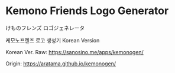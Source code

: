 # Kemono Friends Logo Generator

けものフレンズ ロゴジェネレータ

케모노프렌즈 로고 생성기 Korean Version


Korean Ver. Raw: https://sanosino.me/apps/kemonogen/

Origin: https://aratama.github.io/kemonogen/
